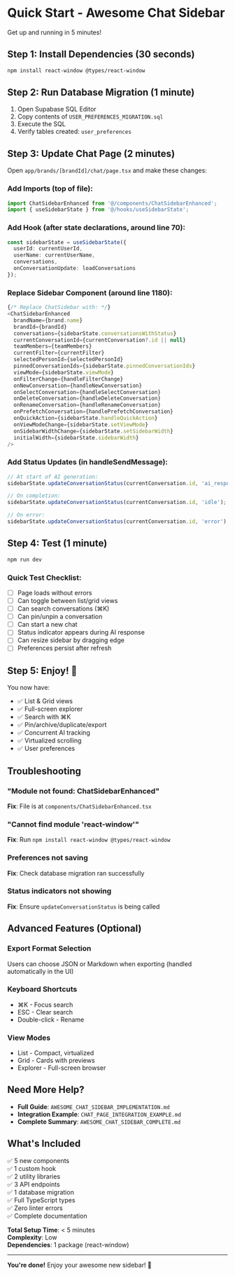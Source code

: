 # Quick Start - Awesome Chat Sidebar

Get up and running in 5 minutes!

## Step 1: Install Dependencies (30 seconds)

```bash
npm install react-window @types/react-window
```

## Step 2: Run Database Migration (1 minute)

1. Open Supabase SQL Editor
2. Copy contents of `USER_PREFERENCES_MIGRATION.sql`
3. Execute the SQL
4. Verify tables created: `user_preferences`

## Step 3: Update Chat Page (2 minutes)

Open `app/brands/[brandId]/chat/page.tsx` and make these changes:

### Add Imports (top of file):
```typescript
import ChatSidebarEnhanced from '@/components/ChatSidebarEnhanced';
import { useSidebarState } from '@/hooks/useSidebarState';
```

### Add Hook (after state declarations, around line 70):
```typescript
const sidebarState = useSidebarState({
  userId: currentUserId,
  userName: currentUserName,
  conversations,
  onConversationUpdate: loadConversations
});
```

### Replace Sidebar Component (around line 1180):
```typescript
{/* Replace ChatSidebar with: */}
<ChatSidebarEnhanced
  brandName={brand.name}
  brandId={brandId}
  conversations={sidebarState.conversationsWithStatus}
  currentConversationId={currentConversation?.id || null}
  teamMembers={teamMembers}
  currentFilter={currentFilter}
  selectedPersonId={selectedPersonId}
  pinnedConversationIds={sidebarState.pinnedConversationIds}
  viewMode={sidebarState.viewMode}
  onFilterChange={handleFilterChange}
  onNewConversation={handleNewConversation}
  onSelectConversation={handleSelectConversation}
  onDeleteConversation={handleDeleteConversation}
  onRenameConversation={handleRenameConversation}
  onPrefetchConversation={handlePrefetchConversation}
  onQuickAction={sidebarState.handleQuickAction}
  onViewModeChange={sidebarState.setViewMode}
  onSidebarWidthChange={sidebarState.setSidebarWidth}
  initialWidth={sidebarState.sidebarWidth}
/>
```

### Add Status Updates (in handleSendMessage):
```typescript
// At start of AI generation:
sidebarState.updateConversationStatus(currentConversation.id, 'ai_responding', 0);

// On completion:
sidebarState.updateConversationStatus(currentConversation.id, 'idle');

// On error:
sidebarState.updateConversationStatus(currentConversation.id, 'error');
```

## Step 4: Test (1 minute)

```bash
npm run dev
```

### Quick Test Checklist:
- [ ] Page loads without errors
- [ ] Can toggle between list/grid views
- [ ] Can search conversations (⌘K)
- [ ] Can pin/unpin a conversation
- [ ] Can start a new chat
- [ ] Status indicator appears during AI response
- [ ] Can resize sidebar by dragging edge
- [ ] Preferences persist after refresh

## Step 5: Enjoy! 🎉

You now have:
- ✅ List & Grid views
- ✅ Full-screen explorer
- ✅ Search with ⌘K
- ✅ Pin/archive/duplicate/export
- ✅ Concurrent AI tracking
- ✅ Virtualized scrolling
- ✅ User preferences

## Troubleshooting

### "Module not found: ChatSidebarEnhanced"
**Fix**: File is at `components/ChatSidebarEnhanced.tsx`

### "Cannot find module 'react-window'"
**Fix**: Run `npm install react-window @types/react-window`

### Preferences not saving
**Fix**: Check database migration ran successfully

### Status indicators not showing
**Fix**: Ensure `updateConversationStatus` is being called

## Advanced Features (Optional)

### Export Format Selection
Users can choose JSON or Markdown when exporting (handled automatically in the UI)

### Keyboard Shortcuts
- ⌘K - Focus search
- ESC - Clear search
- Double-click - Rename

### View Modes
- List - Compact, virtualized
- Grid - Cards with previews
- Explorer - Full-screen browser

## Need More Help?

- **Full Guide**: `AWESOME_CHAT_SIDEBAR_IMPLEMENTATION.md`
- **Integration Example**: `CHAT_PAGE_INTEGRATION_EXAMPLE.md`
- **Complete Summary**: `AWESOME_CHAT_SIDEBAR_COMPLETE.md`

## What's Included

✅ 5 new components  
✅ 1 custom hook  
✅ 2 utility libraries  
✅ 3 API endpoints  
✅ 1 database migration  
✅ Full TypeScript types  
✅ Zero linter errors  
✅ Complete documentation  

**Total Setup Time**: < 5 minutes  
**Complexity**: Low  
**Dependencies**: 1 package (react-window)  

---

**You're done!** Enjoy your awesome new sidebar! 🚀






